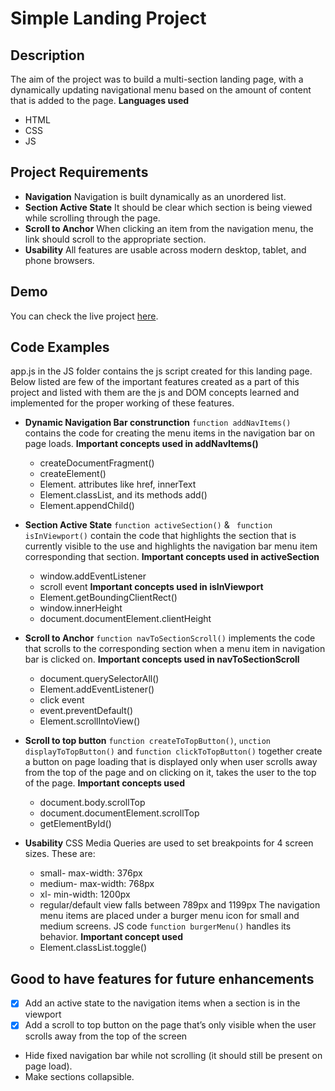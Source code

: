 # Simple Landing Project

## Description
The aim of the project was to build a multi-section landing page, with a dynamically updating navigational menu based on the amount of content that is added to the page.
**Languages used**
- HTML
- CSS
- JS

## Project Requirements
- **Navigation**
	Navigation is built dynamically as an unordered list.
- **Section Active State**
	It should be clear which section is being viewed while scrolling through the page.
- **Scroll to Anchor**
	When clicking an item from the navigation menu, the link should scroll to the appropriate section.
- **Usability**
	All features are usable across modern desktop, tablet, and phone browsers.

## Demo
You can check the live project [here](https://amapal09.github.io/UD_FEND_PRJ2/).

## Code Examples
app.js in the JS folder contains the js script created for this landing page.
Below listed are few of the important features created as a part of this project and listed with them are the js and DOM concepts learned and implemented for the proper working of these features.

- **Dynamic Navigation Bar construnction**
`function addNavItems()` contains the code for creating the menu items in the navigation bar on page loads.
 __Important concepts used in addNavItems()__
	- createDocumentFragment()
	- createElement()
	- Element. attributes like href, innerText
	- Element.classList, and its methods add()
	- Element.appendChild()

- **Section Active State**
`function activeSection()` & ` function isInViewport()` contain the code that highlights the section that is currently visible to the use and highlights the navigation bar menu item corresponding that section.
 __Important concepts used in activeSection__
	- window.addEventListener
	- scroll event
 __Important concepts used in isInViewport__
	- Element.getBoundingClientRect()
	- window.innerHeight
	- document.documentElement.clientHeight

- **Scroll to Anchor**
`function navToSectionScroll()` implements the code that scrolls to the corresponding section when a menu item in navigation bar is clicked on.
 __Important concepts used in navToSectionScroll__
	- document.querySelectorAll()
	- Element.addEventListener()
	- click event
	- event.preventDefault()
	- Element.scrollIntoView()

- **Scroll to top button**
`function createToTopButton()`, `unction displayToTopButton()` and `function clickToTopButton()` together create a button on page loading that is displayed only when user scrolls away from the top of the page and on clicking on it, takes the user to the top of the page.
 __Important concepts used__
	- document.body.scrollTop
	- document.documentElement.scrollTop
	- getElementById()

- **Usability**
CSS Media Queries are used to set breakpoints for 4 screen sizes. These are:
	- small- max-width: 376px
	- medium- max-width: 768px
	- xl- min-width: 1200px
	- regular/default view falls between 789px and 1199px
The navigation menu items are placed under a burger menu icon for small and medium screens.
JS code `function burgerMenu()` handles its behavior.
 __Important concept used__
	- Element.classList.toggle()

## Good to have features for future enhancements
- [x] Add an active state to the navigation items when a section is in the viewport
- [x] Add a scroll to top button on the page that’s only visible when the user scrolls away from the top of the screen
- Hide fixed navigation bar while not scrolling (it should still be present on page load).
- Make sections collapsible.